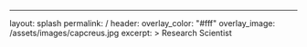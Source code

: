 ---
layout: splash
permalink: /
header:
  overlay_color: "#fff"
  overlay_image: /assets/images/capcreus.jpg
excerpt: >
  Research Scientist<br />
  <br />
  <br />
  <br />
  <br />


 
